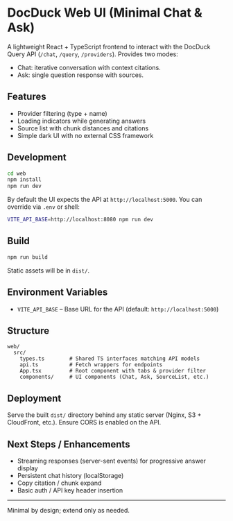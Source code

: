 # DocDuck Web UI (Minimal Chat & Ask)

A lightweight React + TypeScript frontend to interact with the DocDuck Query API (`/chat`, `/query`, `/providers`). Provides two modes:

- Chat: iterative conversation with context citations.
- Ask: single question response with sources.

## Features
- Provider filtering (type + name)
- Loading indicators while generating answers
- Source list with chunk distances and citations
- Simple dark UI with no external CSS framework

## Development

```bash
cd web
npm install
npm run dev
```
By default the UI expects the API at `http://localhost:5000`. You can override via `.env` or shell:

```bash
VITE_API_BASE=http://localhost:8080 npm run dev
```

## Build
```bash
npm run build
```
Static assets will be in `dist/`.

## Environment Variables
- `VITE_API_BASE` – Base URL for the API (default: `http://localhost:5000`)

## Structure
```
web/
  src/
    types.ts        # Shared TS interfaces matching API models
    api.ts          # Fetch wrappers for endpoints
    App.tsx         # Root component with tabs & provider filter
    components/     # UI components (Chat, Ask, SourceList, etc.)
```

## Deployment
Serve the built `dist/` directory behind any static server (Nginx, S3 + CloudFront, etc.). Ensure CORS is enabled on the API.

## Next Steps / Enhancements
- Streaming responses (server-sent events) for progressive answer display
- Persistent chat history (localStorage)
- Copy citation / chunk expand
- Basic auth / API key header insertion

---
Minimal by design; extend only as needed.
